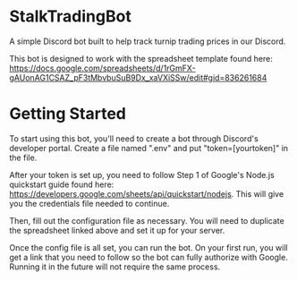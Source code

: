 # StalkTradingBot
A simple Discord bot built to help track turnip trading prices in our Discord. 

This bot is designed to work with the spreadsheet template found here: https://docs.google.com/spreadsheets/d/1rGmFX-gAUonAG1CSAZ_pF3tMbvbuSuB9Dx_xaVXiSSw/edit#gid=836261684

# Getting Started
To start using this bot, you'll need to create a bot through Discord's developer portal.
Create a file named ".env" and put "token=[yourtoken]" in the file.

After your token is set up, you need to follow Step 1 of Google's Node.js quickstart guide found here: https://developers.google.com/sheets/api/quickstart/nodejs. This will give you the credentials file needed to continue.

Then, fill out the configuration file as necessary. You will need to duplicate the spreadsheet linked above and set it up for your server. 

Once the config file is all set, you can run the bot. On your first run, you will get a link that you need to follow so the bot can fully authorize with Google. Running it in the future will not require the same process. 
